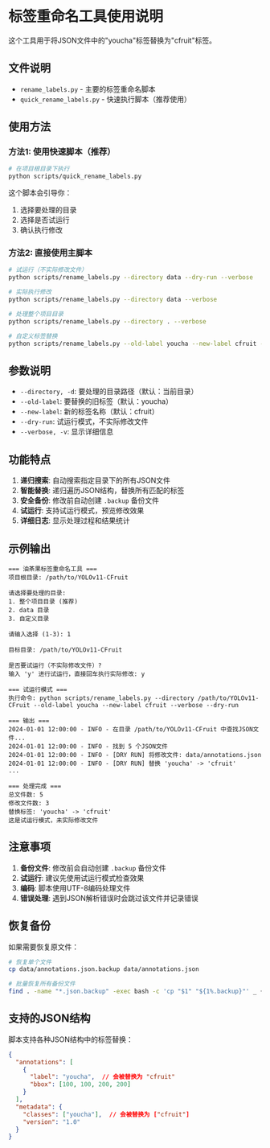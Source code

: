 # 标签重命名工具使用说明

这个工具用于将JSON文件中的"youcha"标签替换为"cfruit"标签。

## 文件说明

- `rename_labels.py` - 主要的标签重命名脚本
- `quick_rename_labels.py` - 快速执行脚本（推荐使用）

## 使用方法

### 方法1: 使用快速脚本（推荐）

```bash
# 在项目根目录下执行
python scripts/quick_rename_labels.py
```

这个脚本会引导你：
1. 选择要处理的目录
2. 选择是否试运行
3. 确认执行修改

### 方法2: 直接使用主脚本

```bash
# 试运行（不实际修改文件）
python scripts/rename_labels.py --directory data --dry-run --verbose

# 实际执行修改
python scripts/rename_labels.py --directory data --verbose

# 处理整个项目目录
python scripts/rename_labels.py --directory . --verbose

# 自定义标签替换
python scripts/rename_labels.py --old-label youcha --new-label cfruit --directory data
```

## 参数说明

- `--directory, -d`: 要处理的目录路径（默认：当前目录）
- `--old-label`: 要替换的旧标签（默认：youcha）
- `--new-label`: 新的标签名称（默认：cfruit）
- `--dry-run`: 试运行模式，不实际修改文件
- `--verbose, -v`: 显示详细信息

## 功能特点

1. **递归搜索**: 自动搜索指定目录下的所有JSON文件
2. **智能替换**: 递归遍历JSON结构，替换所有匹配的标签
3. **安全备份**: 修改前自动创建 `.backup` 备份文件
4. **试运行**: 支持试运行模式，预览修改效果
5. **详细日志**: 显示处理过程和结果统计

## 示例输出

```
=== 油茶果标签重命名工具 ===
项目根目录: /path/to/YOLOv11-CFruit

请选择要处理的目录:
1. 整个项目目录 (推荐)
2. data 目录
3. 自定义目录

请输入选择 (1-3): 1

目标目录: /path/to/YOLOv11-CFruit

是否要试运行（不实际修改文件）?
输入 'y' 进行试运行，直接回车执行实际修改: y

=== 试运行模式 ===
执行命令: python scripts/rename_labels.py --directory /path/to/YOLOv11-CFruit --old-label youcha --new-label cfruit --verbose --dry-run

=== 输出 ===
2024-01-01 12:00:00 - INFO - 在目录 /path/to/YOLOv11-CFruit 中查找JSON文件...
2024-01-01 12:00:00 - INFO - 找到 5 个JSON文件
2024-01-01 12:00:00 - INFO - [DRY RUN] 将修改文件: data/annotations.json
2024-01-01 12:00:00 - INFO - [DRY RUN] 替换 'youcha' -> 'cfruit'
...

=== 处理完成 ===
总文件数: 5
修改文件数: 3
替换标签: 'youcha' -> 'cfruit'
这是试运行模式，未实际修改文件
```

## 注意事项

1. **备份文件**: 修改前会自动创建 `.backup` 备份文件
2. **试运行**: 建议先使用试运行模式检查效果
3. **编码**: 脚本使用UTF-8编码处理文件
4. **错误处理**: 遇到JSON解析错误时会跳过该文件并记录错误

## 恢复备份

如果需要恢复原文件：

```bash
# 恢复单个文件
cp data/annotations.json.backup data/annotations.json

# 批量恢复所有备份文件
find . -name "*.json.backup" -exec bash -c 'cp "$1" "${1%.backup}"' _ {} \;
```

## 支持的JSON结构

脚本支持各种JSON结构中的标签替换：

```json
{
  "annotations": [
    {
      "label": "youcha",  // 会被替换为 "cfruit"
      "bbox": [100, 100, 200, 200]
    }
  ],
  "metadata": {
    "classes": ["youcha"],  // 会被替换为 ["cfruit"]
    "version": "1.0"
  }
}
``` 
